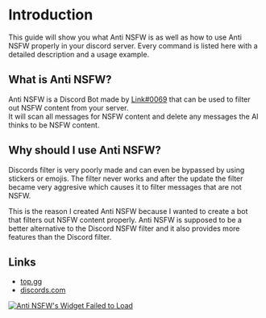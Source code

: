 # Introduction

This guide will show you what Anti NSFW is as well as how to use Anti NSFW properly in your discord server.
Every command is listed here with a detailed description and a usage example.

## What is Anti NSFW?

Anti NSFW is a Discord Bot made by [Link#0069](https://top.gg/user/476662199872651264) that can be used to filter out NSFW content from your server. <br />
It will scan all messages for NSFW content and delete any messages the AI thinks to be NSFW content.

## Why should I use Anti NSFW?

Discords filter is very poorly made and can even be bypassed by using stickers or emojis.
The filter never works and after the update the filter became very aggresive which causes it to filter messages that are not NSFW.

This is the reason I created Anti NSFW because I wanted to create a bot that filters out NSFW content properly.
Anti NSFW is supposed to be a better alternative to the Discord NSFW filter and it also provides more features than the Discord filter.

## Links

* [top.gg](https://top.gg/bot/706054368318980138)
* [discords.com](https://discords.com/bots/bot/706054368318980138)

<a href="https://discords.com/bots/bots/706054368318980138" >
    <img src="https://discords.com/bots/api/bot/706054368318980138/widget"
        title="Visit Anti NSFW listed on Discords.com!"
        alt="Anti NSFW's Widget Failed to Load"
    />
</a>